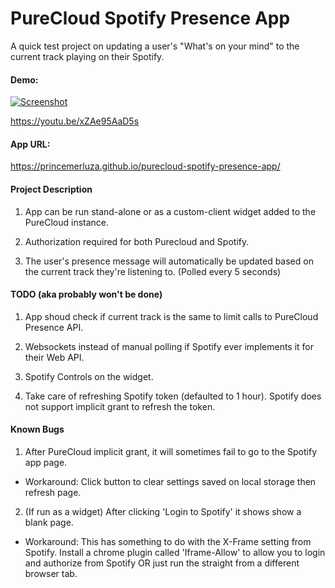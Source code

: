 # PureCloud Spotify Presence App

A quick test project on updating a user's "What's on your mind" to the current track playing on their Spotify.

#### Demo:

[![Screenshot](https://i.imgur.com/LL4K0um.png)](http://www.youtube.com/watch?v=xZAe95AaD5s)

https://youtu.be/xZAe95AaD5s

#### App URL:

https://princemerluza.github.io/purecloud-spotify-presence-app/

#### Project Description

1. App can be run stand-alone or as a custom-client widget added to the PureCloud instance.

2. Authorization required for both Purecloud and Spotify.

2. The user's presence message will automatically be updated based on the current track they're listening to. (Polled every 5 seconds)

#### TODO (aka probably won't be done)

1. App shoud check if current track is the same to limit calls to PureCloud Presence API.

2. Websockets instead of manual polling if Spotify ever implements it for their Web API.

3. Spotify Controls on the widget.

4. Take care of refreshing Spotify token (defaulted to 1 hour). Spotify does not support implicit grant to refresh the token.

#### Known Bugs

1. After PureCloud implicit grant, it will sometimes fail to go to the Spotify app page.

* Workaround: Click button to clear settings saved on local storage then refresh page.

2. (If run as a widget) After clicking 'Login to Spotify' it shows show a blank page.

* Workaround: This has something to do with the X-Frame setting from Spotify. Install a chrome plugin called 'Iframe-Allow' to allow you to login and authorize from Spotify OR just run the straight from a different browser tab.
